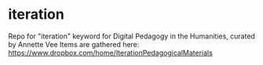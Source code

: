# iteration
Repo for "iteration" keyword for Digital Pedagogy in the Humanities, curated by Annette Vee
Items are gathered here: https://www.dropbox.com/home/IterationPedagogicalMaterials
